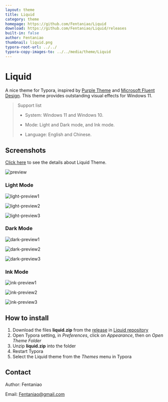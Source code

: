 ```yaml
---
layout: theme
title: Liquid
category: theme
homepage: https://github.com/Fentaniao/Liquid
download: https://github.com/Fentaniao/Liquid/releases
built-in: false
author: Fentaniao
thumbnail: liquid.png
typora-root-url: ../../
typora-copy-images-to: ../../media/theme/Liquid
---
```

# Liquid

A nice theme for Typora, inspired by [Purple Theme](https://github.com/hliu202/typora-purple-theme) and [Microsoft Fluent Design](https://www.microsoft.com/design/fluent/#/). This theme provides outstanding visual effects for Windows 11.

> Support list
>
> - System: Windows 11 and Windows 10.
> 
> - Mode: Light and Dark mode, and Ink mode.
>
> - Language: English and Chinese.

## Screenshots

[Click here](https://github.com/Fentaniao/Liquid/blob/main/Preview.md) to see the details about Liquid Theme.

![preview](../../media/theme/liquid/preview.png)

### Light Mode

![light-preview1](../../media/theme/liquid/light-preview1.png)

![light-preview2](../../media/theme/liquid/light-preview2.png)

![light-preview3](../../media/theme/liquid/light-preview3.png)

### Dark Mode

![dark-preview1](../../media/theme/liquid/dark-preview1.png)

![dark-preview2](../../media/theme/liquid/dark-preview2.png)

![dark-preview3](../../media/theme/liquid/dark-preview3.png)

### Ink Mode

![ink-preview1](../../media/theme/liquid/ink-preview1.png)

![ink-preview2](../../media/theme/liquid/ink-preview2.png)

![ink-preview3](../../media/theme/liquid/ink-preview3.png)

## How to install

1. Download the files **liquid.zip** from the [release](https://github.com/Fentaniao/Liquid/releases) in [Liquid repository](https://github.com/Fentaniao/Liquid/)
2. Open Typora setting, in *Preferences*, click on *Appearance*, then on *Open Theme Folder*
3. Unzip **liquid.zip** into the folder
4. Restart Typora
4. Select the Liquid theme from the *Themes* menu in Typora

## Contact

Author: Fentaniao

Email: Fentaniao@gmail.com
